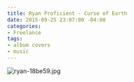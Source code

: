 ```yaml
---
title: Ryan Proficient - Curse of Earth
date: 2015-09-25 23:07:00 -04:00
categories:
- Freelance
tags:
- album covers
- music
---
```


![ryan-18be59.jpg](/uploads/ryan-18be59.jpg)